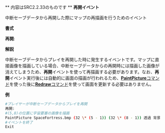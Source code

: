 ** 内容はSRC2.2.33のものです **
**再開イベント**

中断セーブデータから再開した際にマップの再描画を行うためのイベント

**書式**

**再開**:

**解説**

中断セーブデータからプレイを再開した時に発生するイベントです。マップに直接画像を描画している場合、中断セーブデータからの再開時には描画した画像が消えてしまうため、**再開**イベントを使って再描画する必要があります。なお、**再開**イベント実行後には自動的に画面の描画が行われるため、[**PaintPicture**コマンド](PaintPictureコマンド.md)を使った後に[**Redraw**コマンド](Redrawコマンド.md)を使って画面を更新する必要はありません。

**例**
```sh
#プレイヤーが中断セーブデータからプレイを再開
再開:
#(5,8)の位置に宇宙要塞の画像を描画
PaintPicture SpaceFortress.bmp (32 \* (5 - 1)) (32 \* (8 - 1)) 透過 背景
#イベントを終了
Exit
```

